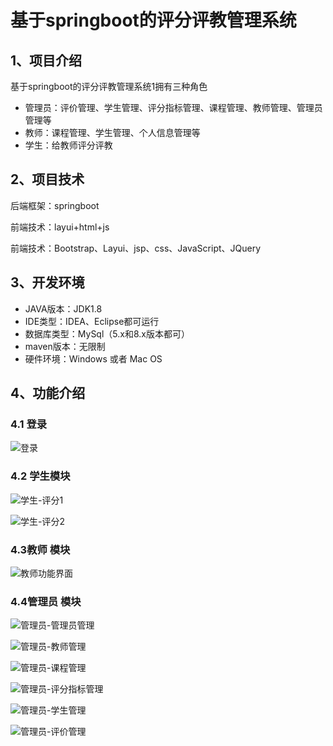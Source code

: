 # 基于springboot的评分评教管理系统



## 1、项目介绍

基于springboot的评分评教管理系统1拥有三种角色

- 管理员：评价管理、学生管理、评分指标管理、课程管理、教师管理、管理员管理等
- 教师：课程管理、学生管理、个人信息管理等
- 学生：给教师评分评教


## 2、项目技术

后端框架：springboot

前端技术：layui+html+js

前端技术：Bootstrap、Layui、jsp、css、JavaScript、JQuery

## 3、开发环境

- JAVA版本：JDK1.8
- IDE类型：IDEA、Eclipse都可运行
- 数据库类型：MySql（5.x和8.x版本都可） 
- maven版本：无限制
- 硬件环境：Windows 或者 Mac OS


## 4、功能介绍

### 4.1 登录

![登录](https://project-images-1256969109.cos.ap-chongqing.myqcloud.com/Typora-Images/202208091056856.jpg)

### 4.2 学生模块

![学生-评分1](https://project-images-1256969109.cos.ap-chongqing.myqcloud.com/Typora-Images/202208091057257.jpg)

![学生-评分2](https://project-images-1256969109.cos.ap-chongqing.myqcloud.com/Typora-Images/202208091057145.jpg)

### 4.3教师 模块

![教师功能界面](https://project-images-1256969109.cos.ap-chongqing.myqcloud.com/Typora-Images/202208091057617.jpg)

### 4.4管理员 模块

![管理员-管理员管理](https://project-images-1256969109.cos.ap-chongqing.myqcloud.com/Typora-Images/202208091057569.jpg)

![管理员-教师管理](https://project-images-1256969109.cos.ap-chongqing.myqcloud.com/Typora-Images/202208091057368.jpg)

![管理员-课程管理](https://project-images-1256969109.cos.ap-chongqing.myqcloud.com/Typora-Images/202208091057235.jpg)

![管理员-评分指标管理](https://project-images-1256969109.cos.ap-chongqing.myqcloud.com/Typora-Images/202208091057669.jpg)

![管理员-学生管理](https://project-images-1256969109.cos.ap-chongqing.myqcloud.com/Typora-Images/202208091057407.jpg)

![管理员-评价管理](https://project-images-1256969109.cos.ap-chongqing.myqcloud.com/Typora-Images/202208091057105.jpg)



